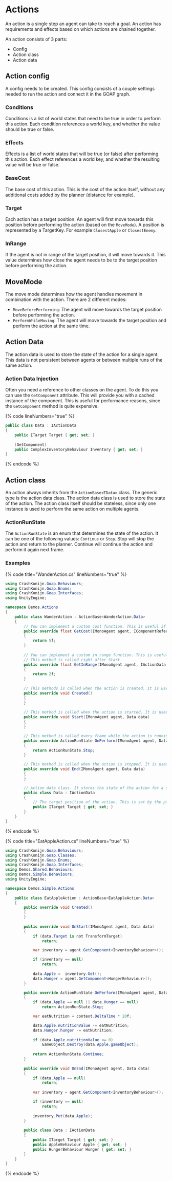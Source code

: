 ﻿# Actions

An action is a single step an agent can take to reach a goal. An action has requirements and effects based on which actions are chained together.

An action consists of 3 parts:
- Config
- Action class
- Action data

## Action config
A config needs to be created. This config consists of a couple settings needed to run the action and connect it in the GOAP graph.

### Conditions
Conditions is a list of world states that need to be true in order to perform this action. Each condition references a world key, and whether the value should be true or false.

### Effects
Effects is a list of world states that will be true (or false) after performing this action. Each effect references a world key, and whether the resulting value will be true or false.

### BaseCost
The base cost of this action. This is the cost of the action itself, without any additional costs added by the planner (distance for example).

### Target
Each action has a target position. An agent will first move towards this position before performing the action (based on the `MoveMode`). A position is represented by a TargetKey. For example `ClosestApple` or `ClosestEnemy`.

### InRange
If the agent is not in range of the target position, it will move towards it. This value determines how close the agent needs to be to the target position before performing the action.

## MoveMode
The move mode determines how the agent handles movement in combination with the action. There are 2 different modes:
- `MoveBeforePerforming`: The agent will move towards the target position before performing the action.
- `PerformWhileMoving`: The agent will move towards the target position and perform the action at the same time.

## Action Data
The action data is used to store the state of the action for a single agent. This data is not persistent between agents or between multiple runs of the same action.

### Action Data Injection
Often you need a reference to other classes on the agent. To do this you can use the `GetComponent` attribute. This will provide you with a cached instance of the component. This is useful for performance reasons, since the `GetComponent` method is quite expensive.

{% code lineNumbers="true" %}
```csharp
public class Data : IActionData
{
    public ITarget Target { get; set; }
    
    [GetComponent]
    public ComplexInventoryBehaviour Inventory { get; set; }
}
```
{% endcode %}

## Action class
An action always inherits from the `ActionBase<TData>` class. The generic type is the action data class. The action data class is used to store the state of the action. The action class itself should be stateless, since only one instance is used to perform the same action on multiple agents.

### ActionRunState
The `ActionRunState` is an enum that determines the state of the action. It can be one of the following values: `Continue` or `Stop`. Stop will stop the action and return to the planner. Continue will continue the action and perform it again next frame.

### Examples
{% code title="WanderAction.cs" lineNumbers="true" %}
```csharp
using CrashKonijn.Goap.Behaviours;
using CrashKonijn.Goap.Enums;
using CrashKonijn.Goap.Interfaces;
using UnityEngine;

namespace Demos.Actions
{
    public class WanderAction : ActionBase<WanderAction.Data>
    {
        // You can implement a custom cost function. This is useful if you want to add dynamic costs to the action.
        public override float GetCost(IMonoAgent agent, IComponentReference references)
        {
            return 5f;
        }
        
        // You can implement a custom in range function. This is useful if you want to add dynamic in range values to the action.
        // This method is called right after Start
        public override float GetInRange(IMonoAgent agent, IActionData data)
        {
            return 2f;
        }
    
        // This methods is called when the action is created. It is used to initialize the action.
        public override void Created()
        {
        }
    
        // This method is called when the action is started. It is used to initialize the action.
        public override void Start(IMonoAgent agent, Data data)
        {
        }

        // This method is called every frame while the action is running. It is used to perform the action.
        public override ActionRunState OnPerform(IMonoAgent agent, Data data, ActionContext context)
        {
            return ActionRunState.Stop;
        }

        // This method is called when the action is stopped. It is used to clean up the action.
        public override void End(IMonoAgent agent, Data data)
        {
        }

        // Action data class. It stores the state of the action for a single agent. This data is not persistent between agents or between multiple runs of the same action.
        public class Data : IActionData
        {
            // The target position of the action. This is set by the planner.
            public ITarget Target { get; set; }
        }
    }
}
```
{% endcode %}

{% code title="EatAppleAction.cs" lineNumbers="true" %}
```csharp
using CrashKonijn.Goap.Behaviours;
using CrashKonijn.Goap.Classes;
using CrashKonijn.Goap.Enums;
using CrashKonijn.Goap.Interfaces;
using Demos.Shared.Behaviours;
using Demos.Simple.Behaviours;
using UnityEngine;

namespace Demos.Simple.Actions
{
    public class EatAppleAction : ActionBase<EatAppleAction.Data>
    {
        public override void Created()
        {
        }
    
        public override void OnStart(IMonoAgent agent, Data data)
        {
            if (data.Target is not TransformTarget)
                return;

            var inventory = agent.GetComponent<InventoryBehaviour>();

            if (inventory == null)
                return;
            
            data.Apple =  inventory.Get();
            data.Hunger = agent.GetComponent<HungerBehaviour>();
        }

        public override ActionRunState OnPerform(IMonoAgent agent, Data data, ActionContext context)
        {
            if (data.Apple == null || data.Hunger == null)
                return ActionRunState.Stop;

            var eatNutrition = context.DeltaTime * 20f;

            data.Apple.nutritionValue -= eatNutrition;
            data.Hunger.hunger -= eatNutrition;
            
            if (data.Apple.nutritionValue <= 0)
                GameObject.Destroy(data.Apple.gameObject);
            
            return ActionRunState.Continue;
        }
        
        public override void OnEnd(IMonoAgent agent, Data data)
        {
            if (data.Apple == null)
                return;
            
            var inventory = agent.GetComponent<InventoryBehaviour>();

            if (inventory == null)
                return;
            
            inventory.Put(data.Apple);
        }
        
        public class Data : IActionData
        {
            public ITarget Target { get; set; }
            public AppleBehaviour Apple { get; set; }
            public HungerBehaviour Hunger { get; set; }
        }
    }
}
```
{% endcode %}
